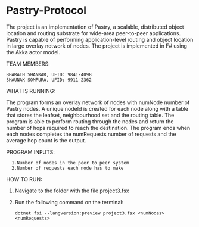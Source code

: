# Pastry-Protocol
  
  The project is an implementation of Pastry, a scalable, distributed object location and routing substrate for wide-area peer-to-peer applications. Pastry is capable of performing application-level routing and object location in large overlay network of nodes. The project is implemented in F# using the Akka actor model. 
  
TEAM MEMBERS:


    BHARATH SHANKAR, UFID: 9841-4098
    SHAUNAK SOMPURA, UFID: 9911-2362


WHAT IS RUNNING: 
  
  The program forms an overlay network of nodes with numNode number of Pastry nodes. A unique nodeId is created for each node along with a table that stores the leafset, neighbourhood set and the routing table. The program is able to perform routing through the nodes and return the number of hops required to reach the destination. The program ends when each nodes completes the numRequests number of requests and the average hop count is the output.
    

PROGRAM INPUTS:
      
      1.Number of nodes in the peer to peer system
      2.Number of requests each node has to make
  
  
  
HOW TO RUN:

1) Navigate to the folder with the file project3.fsx
2) Run the following command on the terminal:

       dotnet fsi --langversion:preview project3.fsx <numNodes> <numRequests> 

